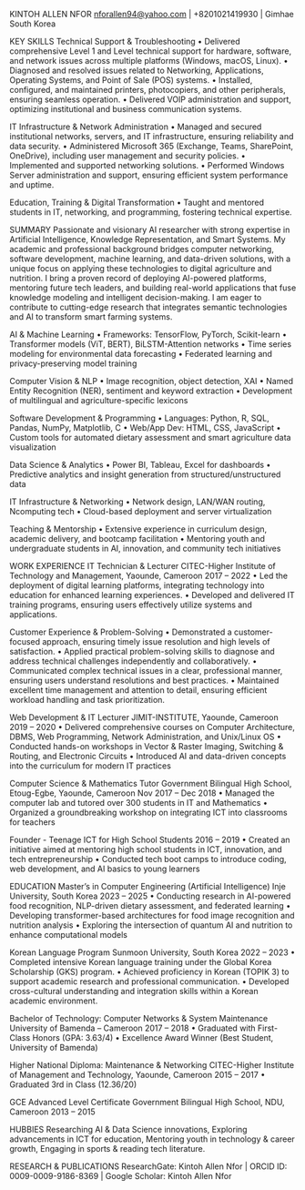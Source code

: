 KINTOH ALLEN NFOR
nforallen94@yahoo.com | +8201021419930 | Gimhae South Korea

KEY SKILLS
Technical Support & Troubleshooting
• Delivered comprehensive Level 1 and Level technical support for hardware, software, and network issues across multiple platforms (Windows, macOS, Linux).
• Diagnosed and resolved issues related to Networking, Applications, Operating Systems, and Point of Sale (POS) systems.
• Installed, configured, and maintained printers, photocopiers, and other peripherals, ensuring seamless operation.
• Delivered VOIP administration and support, optimizing institutional and business communication systems.

IT Infrastructure & Network Administration
• Managed and secured institutional networks, servers, and IT infrastructure, ensuring reliability and data security.
• Administered Microsoft 365 (Exchange, Teams, SharePoint, OneDrive), including user management and security policies.
• Implemented and supported networking solutions.
• Performed Windows Server administration and support, ensuring efficient system performance and uptime.

Education, Training & Digital Transformation
• Taught and mentored students in IT, networking, and programming, fostering technical expertise.

SUMMARY
Passionate and visionary AI researcher with strong expertise in Artificial Intelligence, Knowledge Representation, and Smart Systems. My academic and professional background bridges computer networking, software development, machine learning, and data-driven solutions, with a unique focus on applying these technologies to digital agriculture and nutrition. I bring a proven record of deploying AI-powered platforms, mentoring future tech leaders, and building real-world applications that fuse knowledge modeling and intelligent decision-making. I am eager to contribute to cutting-edge research that integrates semantic technologies and AI to transform smart farming systems.

AI & Machine Learning
• Frameworks: TensorFlow, PyTorch, Scikit-learn
• Transformer models (ViT, BERT), BiLSTM-Attention networks
• Time series modeling for environmental data forecasting
• Federated learning and privacy-preserving model training

Computer Vision & NLP
• Image recognition, object detection, XAI
• Named Entity Recognition (NER), sentiment and keyword extraction
• Development of multilingual and agriculture-specific lexicons

Software Development & Programming
• Languages: Python, R, SQL, Pandas, NumPy, Matplotlib, C
• Web/App Dev: HTML, CSS, JavaScript
• Custom tools for automated dietary assessment and smart agriculture data visualization

Data Science & Analytics
• Power BI, Tableau, Excel for dashboards
• Predictive analytics and insight generation from structured/unstructured data

IT Infrastructure & Networking
• Network design, LAN/WAN routing, Ncomputing tech
• Cloud-based deployment and server virtualization

Teaching & Mentorship
• Extensive experience in curriculum design, academic delivery, and bootcamp facilitation
• Mentoring youth and undergraduate students in AI, innovation, and community tech initiatives

WORK EXPERIENCE
IT Technician & Lecturer
CITEC-Higher Institute of Technology and Management, Yaounde, Cameroon
2017 – 2022
• Led the deployment of digital learning platforms, integrating technology into education for enhanced learning experiences.
• Developed and delivered IT training programs, ensuring users effectively utilize systems and applications.

Customer Experience & Problem-Solving
• Demonstrated a customer-focused approach, ensuring timely issue resolution and high levels of satisfaction.
• Applied practical problem-solving skills to diagnose and address technical challenges independently and collaboratively.
• Communicated complex technical issues in a clear, professional manner, ensuring users understand resolutions and best practices.
• Maintained excellent time management and attention to detail, ensuring efficient workload handling and task prioritization.

Web Development & IT Lecturer
JIMIT-INSTITUTE, Yaounde, Cameroon
2019 – 2020
• Delivered comprehensive courses on Computer Architecture, DBMS, Web Programming, Network Administration, and Unix/Linux OS
• Conducted hands-on workshops in Vector & Raster Imaging, Switching & Routing, and Electronic Circuits
• Introduced AI and data-driven concepts into the curriculum for modern IT practices

Computer Science & Mathematics Tutor
Government Bilingual High School, Etoug-Egbe, Yaounde, Cameroon
Nov 2017 – Dec 2018
• Managed the computer lab and tutored over 300 students in IT and Mathematics
• Organized a groundbreaking workshop on integrating ICT into classrooms for teachers

Founder - Teenage ICT for High School Students
2016 – 2019
• Created an initiative aimed at mentoring high school students in ICT, innovation, and tech entrepreneurship
• Conducted tech boot camps to introduce coding, web development, and AI basics to young learners

EDUCATION
Master’s in Computer Engineering (Artificial Intelligence)
Inje University, South Korea
2023 – 2025
• Conducting research in AI-powered food recognition, NLP-driven dietary assessment, and federated learning
• Developing transformer-based architectures for food image recognition and nutrition analysis
• Exploring the intersection of quantum AI and nutrition to enhance computational models

Korean Language Program
Sunmoon University, South Korea
2022 – 2023
• Completed intensive Korean language training under the Global Korea Scholarship (GKS) program.
• Achieved proficiency in Korean (TOPIK 3) to support academic research and professional communication.
• Developed cross-cultural understanding and integration skills within a Korean academic environment.

Bachelor of Technology: Computer Networks & System Maintenance
University of Bamenda – Cameroon
2017 – 2018
• Graduated with First-Class Honors (GPA: 3.63/4)
• Excellence Award Winner (Best Student, University of Bamenda)

Higher National Diploma: Maintenance & Networking
CITEC-Higher Institute of Management and Technology, Yaounde, Cameroon
2015 – 2017
• Graduated 3rd in Class (12.36/20)

GCE Advanced Level Certificate
Government Bilingual High School, NDU, Cameroon
2013 – 2015

HUBBIES
Researching AI & Data Science innovations, Exploring advancements in ICT for education, Mentoring youth in technology & career growth, Engaging in sports & reading tech literature.

RESEARCH & PUBLICATIONS
ResearchGate: Kintoh Allen Nfor | ORCID ID: 0009-0009-9186-8369 | Google Scholar: Kintoh Allen Nfor